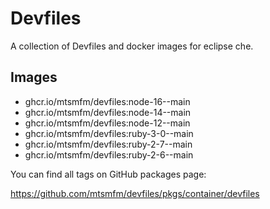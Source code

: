 # Devfiles

A collection of Devfiles and docker images for eclipse che.

## Images

- ghcr.io/mtsmfm/devfiles:node-16--main
- ghcr.io/mtsmfm/devfiles:node-14--main
- ghcr.io/mtsmfm/devfiles:node-12--main
- ghcr.io/mtsmfm/devfiles:ruby-3-0--main
- ghcr.io/mtsmfm/devfiles:ruby-2-7--main
- ghcr.io/mtsmfm/devfiles:ruby-2-6--main

You can find all tags on GitHub packages page:

https://github.com/mtsmfm/devfiles/pkgs/container/devfiles
